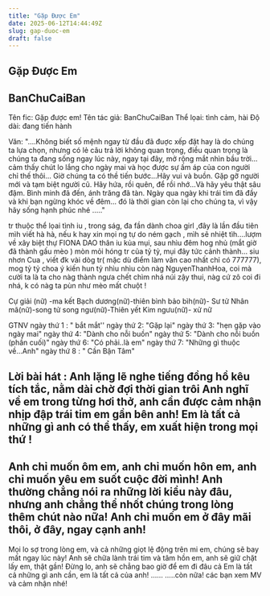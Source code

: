 ```yaml
---
title: "Gặp Được Em"
date: 2025-06-12T14:44:49Z
slug: gap-duoc-em
draft: false
---
```


## Gặp Được Em

## BanChuCaiBan

Tên fic: Gặp được em!
Tên tác giả: BanChuCaiBan
Thể lọai: tình cảm, hài
Độ dài: đang tiến hành
 
Văn:
"….Không biết số mệnh ngay từ đầu đã đuợc xếp đặt hay là do chúng ta lựa chọn, nhưng có lẻ câu trả lời không quan trọng, điều quan trọng là chúng ta đang sống ngay lúc này, ngay tại đây, mở rộng mắt nhìn bầu trời…cảm thấy chút lo lắng cho ngày mai và học được sự ấm áp của con người chỉ thế thôi… Giờ chúng ta có thề tiến bước…Hãy vui và buồn. Gặp gỡ người mới và tạm biệt người cũ. Hãy hứa, rồi quên, để rồi nhớ…Và hãy yêu thật sâu đậm. Bình minh đã đến, ánh trăng đã tàn. Ngày qua ngày khi trái tim đã đầy và khi bạn ngừng khóc về đêm… đó là thời gian còn lại cho chúng ta, vì vậy hãy sống hạnh phúc nhé ….."
 
 
tr thuộc thể lọai tình iu  , trong ság, đa fần dành choa girl ,đây là lần đầu tiên mìh viết hà hà, nếu k hay xin mọi ng tự do ném gạch , mìh sẽ nhiệt tìh....lượm về xây biệt thự 
FIONA DAO thân iu kủa mụi, sau nhìu đêm hog nhủ (mắt giờ đã thành gấu mèo  ) mòn mỏi hóng tr của tỷ tỷ, mụi đây tức cảnh thành... siu nhơn Cua  , viết đk vài dòg tr( mặc dù điểm làm văn cao nhất chỉ có 777777), mog tỷ tỷ choa ý kiến  hun tỷ nhìu nhìu
còn nàg NguyenThanhHoa, coi mà cười ta là ta cho nàg thành ngưa chết chìm nhá  núi zậy thui, nàg cứ zô coi đi nhá, k có nàg ta pùn như mèo mất chuột !
 
 
Cự giải (nữ) -ma kết
Bạch dương(nữ)-thiên bình
bảo bìh(nữ)- Sư tử
Nhân mã(nữ)-song tử
song ngư(nữ)-Thiên yết
Kim ngưu(nữ)- xử nữ
 
GTNV 
ngày thứ 1 : " bắt mắt''
ngày thứ 2: "Gặp lại"
ngày thứ 3: "hẹn gặp vào ngày mai"
ngày thứ 4: "Dành cho nỗi buồn" 
ngày thứ 5: "Dành cho nỗi buồn (phần cuối)" 
 ngày thứ 6: "Có phải..là em" 
 ngày thứ 7:  "Những gì thuộc về...Anh"
ngày thứ 8 : " Cần Bận Tâm" 
 

 
 
 
Lời bài hát : 
Anh lặng lẽ nghe tiếng đồng hồ kêu tích tắc, nằm dài chờ đợi thời gian trôi
Anh nghĩ về em trong từng hơi thở, anh cần được cảm nhận nhịp đập trái tim em gần bên anh!
Em là tất cả những gì anh có thể thấy, em xuất hiện trong mọi thứ !
------------------------------------
Anh chỉ muốn ôm em, anh chỉ muốn hôn em, anh chỉ muốn yêu em suốt cuộc đời mình!
Anh thường chẳng nói ra những lời kiểu này đâu, nhưng anh chẳng thể nhốt chúng trong lòng thêm chút nào nữa!
Anh chỉ muốn em ở đây mãi thôi, ở đây, ngay cạnh anh!
-----------------------------------
Mọi lo sợ trong lòng em, và cả những giọt lệ động trên mi em, chúng sẽ bay mất ngay lúc này!
Anh sẽ chữa lành trái tim và tâm hồn em, anh sẽ giữ chặt lấy em, thật gần!
Đừng lo, anh sẽ chẳng bao giờ để em đi đâu cả
Em là tất cả những gì anh cần, em là tất cả của anh! ……
 …..còn nữa! các bạn xem MV và cảm nhận nhé!